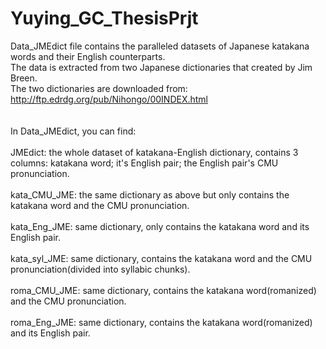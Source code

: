 # Yuying_GC_ThesisPrjt


Data_JMEdict file contains the paralleled datasets of Japanese katakana words and their English counterparts.
<br />The data is extracted from two Japanese dictionaries that created by Jim Breen.
<br />The two dictionaries are downloaded from: http://ftp.edrdg.org/pub/Nihongo/00INDEX.html
<br />
<br />
<br />In Data_JMEdict, you can find:
<br />
<br />JMEdict: the whole dataset of katakana-English dictionary, contains 3 columns: katakana word; it's English pair; the English pair's CMU pronunciation.
<br />
<br />kata_CMU_JME: the same dictionary as above but only contains the katakana word and the CMU pronunciation.
<br />
<br />kata_Eng_JME: same dictionary, only contains the katakana word and its English pair.
<br />
<br />kata_syl_JME: same dictionary, contains the katakana word and the CMU pronunciation(divided into syllabic chunks).
<br />
<br />roma_CMU_JME: same dictionary, contains the katakana word(romanized) and the CMU pronunciation.
<br />
<br />roma_Eng_JME: same dictionary, contains the katakana word(romanized) and its English pair.
